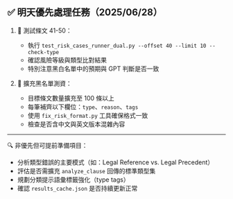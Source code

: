 ## ✅ 明天優先處理任務（2025/06/28）

1. 🧪 測試條文 41-50：

   * 執行 `test_risk_cases_runner_dual.py --offset 40 --limit 10 --check-type`
   * 確認風險等級與類型比對結果
   * 特別注意黑白名單中的預期與 GPT 判斷是否一致

2. 📁 擴充黑名單測資：

   * 目標條文數量擴充至 100 條以上
   * 每筆補齊以下欄位：`type`、`reason`、`tags`
   * 使用 `fix_risk_format.py` 工具確保格式一致
   * 檢查是否含中文與英文版本混雜內容

---

🔍 非優先但可提前準備項目：

* 分析類型錯誤的主要模式（如：Legal Reference vs. Legal Precedent）
* 評估是否需擴充 `analyze_clause` 回傳的標準類型集
* 規劃分類提示語彙標籤強化（type tags）
* 確認 `results_cache.json` 是否持續更新正常
